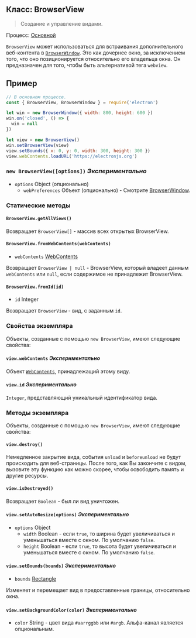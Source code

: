 ## Класс: BrowserView

> Создание и управление видами.

Процесс: [Основной](../glossary.md#main-process)

`BrowserView` может использоваться для встраивания дополнительного веб-контента в [`BrowserWindow`](browser-window.md). Это как дочернее окно, за исключением того, что оно позиционируется относительно его владельца окна. Он предназначен для того, чтобы быть альтернативой тега `webview`.

## Пример

```javascript
// В основном процессе.
const { BrowserView, BrowserWindow } = require('electron')

let win = new BrowserWindow({ width: 800, height: 600 })
win.on('closed', () => {
  win = null
})

let view = new BrowserView()
win.setBrowserView(view)
view.setBounds({ x: 0, y: 0, width: 300, height: 300 })
view.webContents.loadURL('https://electronjs.org')
```

### `new BrowserView([options])` *Экспериментально*

* `options` Object (опционально) 
  * `webPreferences` Объект (опционально) - Смотрите [BrowserWindow](browser-window.md).

### Статические методы

#### `BrowserView.getAllViews()`

Возвращает `BrowserView[]` - массив всех открытых BrowserView.

#### `BrowserView.fromWebContents(webContents)`

* `webContents` [WebContents](web-contents.md)

Возвращает `BrowserView | null` - BrowserView, который владеет данным `webContents` или `null`, если содержимое не принадлежит BrowserView.

#### `BrowserView.fromId(id)`

* `id` Integer

Возвращает `BrowserView` - вид, с заданным `id`.

### Свойства экземпляра

Объекты, созданные с помощью `new BrowserView`, имеют следующие свойства:

#### `view.webContents` *Экспериментально*

Объект [`WebContents`](web-contents.md), принадлежащий этому виду.

#### `view.id` *Экспериментально*

`Integer`, представляющий уникальный идентификатор вида.

### Методы экземпляра

Объекты, созданные с помощью `new BrowserView`, имеют следующие свойства:

#### `view.destroy()`

Немедленное закрытие вида, события `unload` и `beforeunload` не будут происходить для веб-страницы. После того, как Вы закончите с видом, вызовите эту функцию как можно скорее, чтобы освободить память и другие ресурсы.

#### `view.isDestroyed()`

Возвращает `Boolean` - был ли вид уничтожен.

#### `view.setAutoResize(options)` *Экспериментально*

* `options` Object 
  * `width` Boolean - если `true`, то ширина будет увеличиваться и уменьшаться вместе с окном. По умолчанию `false`.
  * `height` Boolean - если `true`, то высота будет увеличиваться и уменьшаться вместе с окном. По умолчанию `false`.

#### `view.setBounds(bounds)` *Экспериментально*

* `bounds` [Rectangle](structures/rectangle.md)

Изменяет и перемещает вид в предоставленные границы, относительно окна.

#### `view.setBackgroundColor(color)` *Экспериментально*

* `color` String - цвет вида `#aarrggbb` или `#argb`. Альфа-канал является опциональным.